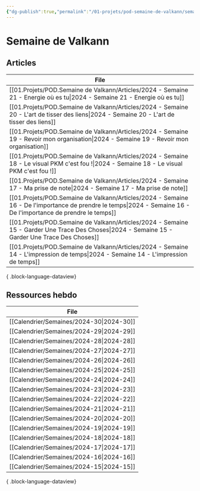 ```yaml
---
{"dg-publish":true,"permalink":"/01-projets/pod-semaine-de-valkann/semaine-de-valkann/","title":"Semaine de Valkann","tags":["gardenEntry","gardenEntry","gardenEntry"]}
---
```



# Semaine de Valkann

## Articles

| File                                                                                                                                                               |
| ------------------------------------------------------------------------------------------------------------------------------------------------------------------ |
| [[01.Projets/POD.Semaine de Valkann/Articles/2024 - Semaine 21 - Energie où es tu\|2024 - Semaine 21 - Energie où es tu]]                                       |
| [[01.Projets/POD.Semaine de Valkann/Articles/2024 - Semaine 20 - L'art de tisser des liens\|2024 - Semaine 20 - L'art de tisser des liens]]                     |
| [[01.Projets/POD.Semaine de Valkann/Articles/2024 - Semaine 19 - Revoir mon organisation\|2024 - Semaine 19 - Revoir mon organisation]]                         |
| [[01.Projets/POD.Semaine de Valkann/Articles/2024 - Semaine 18 - Le visual PKM c'est fou !\|2024 - Semaine 18 - Le visual PKM c'est fou !]]                     |
| [[01.Projets/POD.Semaine de Valkann/Articles/2024 - Semaine 17 - Ma prise de note\|2024 - Semaine 17 - Ma prise de note]]                                       |
| [[01.Projets/POD.Semaine de Valkann/Articles/2024 - Semaine 16 - De l'importance de prendre le temps\|2024 - Semaine 16 - De l'importance de prendre le temps]] |
| [[01.Projets/POD.Semaine de Valkann/Articles/2024 - Semaine 15 - Garder Une Trace Des Choses\|2024 - Semaine 15 - Garder Une Trace Des Choses]]                 |
| [[01.Projets/POD.Semaine de Valkann/Articles/2024 - Semaine 14 - L'impression de temps\|2024 - Semaine 14 - L'impression de temps]]                             |

{ .block-language-dataview}

## Ressources hebdo

| File                                        |
| ------------------------------------------- |
| [[Calendrier/Semaines/2024-30\|2024-30]] |
| [[Calendrier/Semaines/2024-29\|2024-29]] |
| [[Calendrier/Semaines/2024-28\|2024-28]] |
| [[Calendrier/Semaines/2024-27\|2024-27]] |
| [[Calendrier/Semaines/2024-26\|2024-26]] |
| [[Calendrier/Semaines/2024-25\|2024-25]] |
| [[Calendrier/Semaines/2024-24\|2024-24]] |
| [[Calendrier/Semaines/2024-23\|2024-23]] |
| [[Calendrier/Semaines/2024-22\|2024-22]] |
| [[Calendrier/Semaines/2024-21\|2024-21]] |
| [[Calendrier/Semaines/2024-20\|2024-20]] |
| [[Calendrier/Semaines/2024-19\|2024-19]] |
| [[Calendrier/Semaines/2024-18\|2024-18]] |
| [[Calendrier/Semaines/2024-17\|2024-17]] |
| [[Calendrier/Semaines/2024-16\|2024-16]] |
| [[Calendrier/Semaines/2024-15\|2024-15]] |

{ .block-language-dataview}
